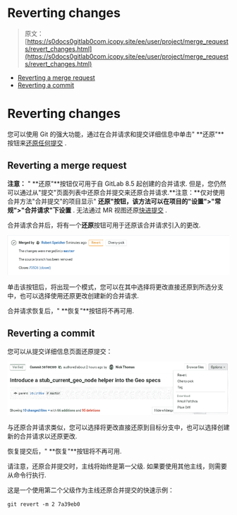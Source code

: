 # Reverting changes

> 原文：[https://s0docs0gitlab0com.icopy.site/ee/user/project/merge_requests/revert_changes.html](https://s0docs0gitlab0com.icopy.site/ee/user/project/merge_requests/revert_changes.html)

*   [Reverting a merge request](#reverting-a-merge-request)
*   [Reverting a commit](#reverting-a-commit)

# Reverting changes[](#reverting-changes "Permalink")

您可以使用 Git 的强大功能，通过在合并请求和提交详细信息中单击" **还原"**按钮来[还原任何提交](https://git-scm.com/docs/git-revert "Git 恢复文档") .

## Reverting a merge request[](#reverting-a-merge-request "Permalink")

**注意：** " **还原"**按钮仅可用于自 GitLab 8.5 起创建的合并请求. 但是，您仍然可以通过从"提交"页面列表中还原合并提交来还原合并请求.**注意：**仅对使用合并方法"合并提交"的项目显示" **还原"**按钮，该方法可以在项目的**"设置">"常规">"合并请求"**下**设置** . 无法通过 MR 视图还原[快进提交](fast_forward_merge.html) .

合并请求合并后，将有一个**还原**按钮可用于还原该合并请求引入的更改.

[![Revert Merge Request](img/fe7d77556848be98a93c7b6516b0e6f8.png)](img/cherry_pick_changes_mr.png)

单击该按钮后，将出现一个模式，您可以在其中选择将更改直接还原到所选分支中，也可以选择使用还原更改创建新的合并请求.

合并请求恢复后，" **恢复"**按钮将不再可用.

## Reverting a commit[](#reverting-a-commit "Permalink")

您可以从提交详细信息页面还原提交：

[![Revert commit](img/b4e821b8b83e29e837f01f4620e557b7.png)](img/cherry_pick_changes_commit.png)

与还原合并请求类似，您可以选择将更改直接还原到目标分支中，也可以选择创建新的合并请求以还原更改.

恢复提交后，" **恢复"**按钮将不再可用.

请注意，还原合并提交时，主线将始终是第一父级. 如果要使用其他主线，则需要从命令行执行.

这是一个使用第二个父级作为主线还原合并提交的快速示例：

```
git revert -m 2 7a39eb0 
```